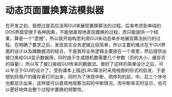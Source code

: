 # 动态页面置换算法模拟器
在开发之初，我想过是否应该用GUI来展现置换算法的过程。后来考虑到单纯的DOS界面受限于各种因素，不能很直观地表现置换的过程，而只能提供一个结果，算是一个“遗憾”，所以我开始构思利用GUI来动态单步地展现算法执行的过程。在明确了要求之后，发现其实业务逻辑比较简单，所以主要的难点在于GUI界面的设计以及跟数据流的结合。于是我将业务逻辑主要放在一个类里，然后提供出接口来给GUI显示数据用，同时由于生成随机数需要几个参数（页的大小，缓存页的容量），所以写了接口接收GUI传来的数据流。做好了这样的简单设计之后，可以专注于GUI的设计了。受到课本上描述LRU算法时采用栈图的形式的启发，于是想到将用户的缓存表打印出来，同时为了体现中断，把序列的前，中，后三个序号也都显示出来，这样就可以直观地观察当前的中断情况。而中断率实时显示，也可以更好地体会整个过程中置换的频繁性。
